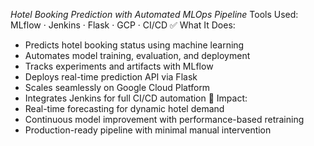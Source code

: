 *Hotel Booking Prediction with Automated MLOps Pipeline*
Tools Used: MLflow · Jenkins · Flask · GCP · CI/CD
✅ What It Does:
- Predicts hotel booking status using machine learning
- Automates model training, evaluation, and deployment
- Tracks experiments and artifacts with MLflow
- Deploys real-time prediction API via Flask
- Scales seamlessly on Google Cloud Platform
- Integrates Jenkins for full CI/CD automation
🚀 Impact:
- Real-time forecasting for dynamic hotel demand
- Continuous model improvement with performance-based retraining
- Production-ready pipeline with minimal manual intervention

